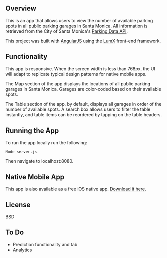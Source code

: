 ## Overview ##

This is an app that allows users to view the number of available parking spots in all public parking garages in Santa Monica. All information is retrieved from the City of Santa Monica's [Parking Data API](https://parking.api.smgov.net/).

This project was built with [AngularJS](https://angularjs.org/) using the [LumX](http://ui.lumapps.com/) front-end framework.

## Functionality ##

This app is responsive. When the screen width is less than 768px, the UI will adapt to replicate typical design patterns for native mobile apps.

The Map section of the app displays the locations of all public parking garages in Santa Monica. Garages are color-coded based on their available spots.

The Table section of the app, by default, displays all garages in order of the number of available spots. A search box allows users to filter the table instantly, and table items can be reordered by tapping on the table headers.

## Running the App ##

To run the app locally run the following:
```
Node server.js
```
Then navigate to localhost:8080.

## Native Mobile App ##

This app is also available as a free iOS native app. [Download it here](https://itunes.apple.com/us/app/santa-monica-parking-public/id1071323912?ls=1&mt=8).


## License ##

BSD

## To Do ##
- Prediction functionality and tab
- Analytics
